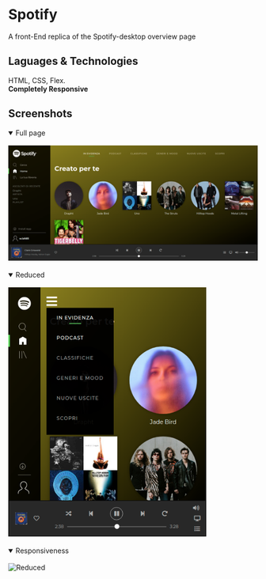 # Spotify
A front-End replica of the  Spotify-desktop overview  page

## Laguages & Technologies
HTML, CSS, Flex.<br>
<b>Completely Responsive</b>



## Screenshots


<details open>
<summary>Full page</summary><br>
<img src="screenshots/full_page.png" alt="FullPage" width="800"/>
</details><br>

<details open><br>
<summary>Reduced</summary>
<img src="screenshots/reduced.png" alt="Reduced" width="400"/>
</details><br>

<details open><br>
<summary>Responsiveness</summary>
<img src="screenshots/responsive.gif" alt="Reduced" width="800"/>
</details>
